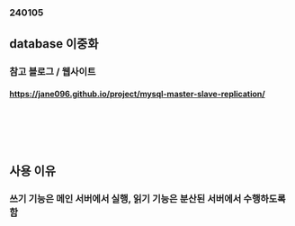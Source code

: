 ### 240105
## database 이중화
### 참고 블로그 / 웹사이트
#### https://jane096.github.io/project/mysql-master-slave-replication/
### <br/><br/><br/>

## 사용 이유
### 쓰기 기능은 메인 서버에서 실행, 읽기 기능은 분산된 서버에서 수행하도록 함
### <br/><br/><br/>


